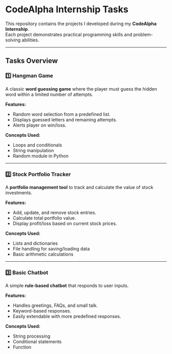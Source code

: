 # CodeAlpha Internship Tasks

This repository contains the projects I developed during my **CodeAlpha Internship**.  
Each project demonstrates practical programming skills and problem-solving abilities.

---

## Tasks Overview

### 1️⃣ Hangman Game
A classic **word guessing game** where the player must guess the hidden word within a limited number of attempts.

**Features:**
- Random word selection from a predefined list.
- Displays guessed letters and remaining attempts.
- Alerts player on win/loss.

**Concepts Used:**
- Loops and conditionals
- String manipulation
- Random module in Python

---

### 2️⃣ Stock Portfolio Tracker
A **portfolio management tool** to track and calculate the value of stock investments.

**Features:**
- Add, update, and remove stock entries.
- Calculate total portfolio value.
- Display profit/loss based on current stock prices.

**Concepts Used:**
- Lists and dictionaries
- File handling for saving/loading data
- Basic arithmetic calculations

---

### 3️⃣ Basic Chatbot
A simple **rule-based chatbot** that responds to user inputs.

**Features:**
- Handles greetings, FAQs, and small talk.
- Keyword-based responses.
- Easily extendable with more predefined responses.

**Concepts Used:**
- String processing
- Conditional statements
- Function
